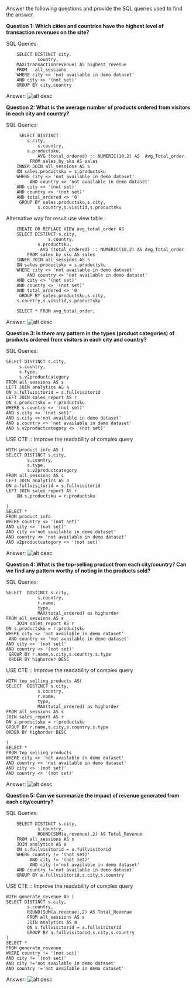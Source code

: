 Answer the following questions and provide the SQL queries used to find the answer.

    
**Question 1: Which cities and countries have the highest level of transaction revenues on the site?**


SQL Queries:    

		SELECT DISTINCT city,
				country,
		MAX(transactionrevenue) AS highest_revenue
		FROM   all_sessions
		WHERE city <> 'not available in demo dataset'
		AND city <> '(not set)'
		GROUP BY city,country

Answer:  ![alt desc](img/task-1.png)






**Question 2: What is the average number of products ordered from visitors in each city and country?**


SQL Queries:   

		 SELECT DISTINCT 
			s.city,
		    	s.country,
			s.productsku,
            	AVG (total_ordered) :: NUMERIC(10,2) AS  Avg_Total_order
        	 FROM sales_by_sku AS sales
		INNER JOIN all_sessions AS s
		ON sales.productsku = s.productsku
		WHERE city <> 'not available in demo dataset'
       		 AND country <> 'not available in demo dataset'
		AND city <> '(not set)'
		AND country <> '(not set)'
		AND total_ordered <> '0'
	   	 GROUP BY sales.productsku,s.city,
				s.country,s.visitid,s.productsku

Alternative way for result use view table :

		CREATE OR REPLACE VIEW avg_total_order AS
		SELECT DISTINCT s.city,
		       		s.country,
				s.productsku,
                 AVG (total_ordered) :: NUMERIC(10,2) AS Avg_Total_order
        	FROM sales_by_sku AS sales
		INNER JOIN all_sessions AS s
		ON sales.productsku = s.productsku
		WHERE city <> 'not available in demo dataset'
    	 	AND country <> 'not available in demo dataset'
		AND city <> '(not set)'
		AND country <> '(not set)'
		AND total_ordered <> '0'
	   	 GROUP BY sales.productsku,s.city,
		s.country,s.visitid,s.productsku

		SELECT * FROM avg_total_order;





Answer: ![alt desc](img/task-2.png)






**Question 3: Is there any pattern in the types (product categories) of products ordered from visitors in each city and country?**


SQL Queries: 	

	SELECT DISTINCT s.city,
	     s.country,
		 s.type,
		 s.v2productcategory
    FROM all_sessions AS s
    LEFT JOIN analytics AS a
    ON a.fullvisitorid = s.fullvisitorid                                  
    LEFT JOIN sales_report AS r
    ON s.productsku = r.productsku
	WHERE s.country <> '(not set)' 
	AND s.city <> '(not set)'
    AND s.city <>'not available in demo dataset'
	AND s.country <> 'not available in demo dataset'
	AND s.v2productcategory <> '(not set)'

USE CTE :: Improve the readability of complex query 

	WITH product_info AS (
	SELECT DISTINCT s.city,
			s.country,
			s.type,
			s.v2productcategory
	FROM all_sessions AS s
	LEFT JOIN analytics AS a
	ON a.fullvisitorid = s.fullvisitorid                                  
	LEFT JOIN sales_report AS r
		ON s.productsku = r.productsku

	)
	SELECT *
	FROM product_info
	WHERE country <> '(not set)' 
	AND city <> '(not set)'
	AND city <>'not available in demo dataset'
	AND country <> 'not available in demo dataset'
	AND v2productcategory <> '(not set)'



Answer: ![alt desc](img/task-3.png)





**Question 4: What is the top-selling product from each city/country? Can we find any pattern worthy of noting in the products sold?**


SQL Queries:	

	SELECT  DISTINCT s.city,
				s.country,
				r.name,
				type,
				MAX(total_ordered) as highorder
	FROM all_sessions AS s
    	JOIN sales_report AS r
	ON s.productsku = r.productsku
	WHERE city <> 'not available in demo dataset'
   	 AND country <> 'not available in demo dataset'
	AND city <> '(not set)'
	AND country <> '(not set)'
   	 GROUP BY r.name,s.city,s.country,s.type
   	 ORDER BY highorder DESC
	
USE CTE :: Improve the readability of complex query 
	
	WITH top_selling_products AS(
	SELECT  DISTINCT s.city,
				s.country,
				r.name,
				type,
				MAX(total_ordered) as highorder
	FROM all_sessions AS s
    JOIN sales_report AS r
	ON s.productsku = r.productsku
	GROUP BY r.name,s.city,s.country,s.type
    ORDER BY highorder DESC
	
	)
	SELECT * 
	FROM top_selling_products
	WHERE city <> 'not available in demo dataset'
	AND country <> 'not available in demo dataset'
	AND city <> '(not set)'
	AND country <> '(not set)'
    
Answer: ![alt desc](img/task-4.png)






**Question 5: Can we summarize the impact of revenue generated from each city/country?**

SQL Queries:	

		SELECT DISTINCT s.city,
				s.country,
				ROUND(SUM(a.revenue),2) AS Total_Revenue
		FROM all_sessions AS s
		JOIN analytics AS a
		ON s.fullvisitorid = a.fullvisitorid
		WHERE country != '(not set)'
       		 AND city != '(not set)'
       		 AND city !='not available in demo dataset'
		AND country !='not available in demo dataset'
		GROUP BY a.fullvisitorid,s.city,s.country
		
USE CTE :: Improve the readability of complex query 

	WITH generate_revenue AS (
	SELECT DISTINCT s.city,
			s.country,
			ROUND(SUM(a.revenue),2) AS Total_Revenue
			FROM all_sessions AS s
			JOIN analytics AS a
			ON s.fullvisitorid = a.fullvisitorid
			GROUP BY a.fullvisitorid,s.city,s.country
	)
	SELECT *
	FROM generate_revenue
	WHERE country != '(not set)'
	AND city != '(not set)'
	AND city !='not available in demo dataset'
	AND country !='not available in demo dataset'



Answer:	![alt desc](img/task-5.png)


